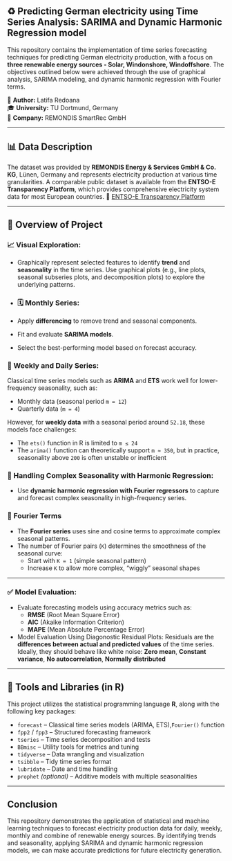 
## ♻️ Predicting German electricity using Time Series Analysis: SARIMA and Dynamic Harmonic Regression model

This repository contains the implementation of time series forecasting techniques for predicting German electricity production, with a focus on **three renewable energy sources - Solar, Windonshore, Windoffshore**.  The objectives outlined below were achieved through the use of graphical analysis, SARIMA modeling, and dynamic harmonic regression with Fourier terms.

📘 **Author:** Latifa Redoana  
🎓 **University:** TU Dortmund, Germany  
🏢 **Company:** REMONDIS SmartRec GmbH

---

## 📊 Data Description

The dataset was provided by **REMONDIS Energy & Services GmbH & Co. KG**, Lünen, Germany and represents electricity production at various time granularities. A comparable public dataset is available from the **ENTSO-E Transparency Platform**, which provides comprehensive electricity system data for most European countries.
🔗 [ENTSO-E Transparency Platform](https://transparency.entsoe.eu/)

---

## 🎯 Overview of Project

### 📈 Visual Exploration:
- Graphically represent selected features to identify **trend** and **seasonality** in the time series. Use graphical plots (e.g., line plots, seasonal subseries plots, and decomposition plots) to explore the underlying patterns.
  
- ### 🗓️ Monthly Series:
- Apply **differencing** to remove trend and seasonal components.
- Fit and evaluate **SARIMA models**.
- Select the best-performing model based on forecast accuracy.
  
### 📅 Weekly and Daily Series:
Classical time series models such as **ARIMA** and **ETS** work well for lower-frequency seasonality, such as:

- Monthly data (seasonal period `m = 12`)
- Quarterly data (`m = 4`)

However, for **weekly data** with a seasonal period around `52.18`, these models face challenges:

- The `ets()` function in R is limited to `m ≤ 24`
- The `arima()` function can theoretically support `m ≈ 350`, but in practice, seasonality above `200` is often unstable or inefficient
### 🎵 Handling Complex Seasonality with Harmonic Regression:
- Use **dynamic harmonic regression with Fourier regressors** to capture and forecast complex seasonality in high-frequency series.
  
### 🔁 Fourier Terms

- The **Fourier series** uses sine and cosine terms to approximate complex seasonal patterns.
- The number of Fourier pairs (`K`) determines the smoothness of the seasonal curve:
  - Start with `K = 1` (simple seasonal pattern)
  - Increase `K` to allow more complex, “wiggly” seasonal shapes
---
### ✅ Model Evaluation:
- Evaluate forecasting models using accuracy metrics such as:
  - **RMSE** (Root Mean Square Error)
  - **AIC** (Akaike Information Criterion)
  - **MAPE** (Mean Absolute Percentage Error)
- Model Evaluation Using Diagonostic Residual Plots: Residuals are the **differences between actual and predicted values** of the time series. Ideally, they should behave like white noise: **Zero mean**, **Constant variance**, **No autocorrelation**, **Normally distributed**

---

## 🧰 Tools and Libraries (in R)

This project utilizes the statistical programming language **R**, along with the following key packages:

- `forecast` – Classical time series models (ARIMA, ETS),`Fourier()` function
- `fpp2` / `fpp3` – Structured forecasting framework
- `tseries` – Time series decomposition and tests
- `BBmisc` – Utility tools for metrics and tuning
- `tidyverse` – Data wrangling and visualization
- `tsibble` – Tidy time series format
- `lubridate` – Date and time handling
- `prophet` *(optional)* – Additive models with multiple seasonalities

---
## Conclusion
This repository demonstrates the application of statistical and machine learning techniques to forecast electricity production data for daily, weekly, monthly and combine of renewable energy sources. By identifying trends and seasonality, applying SARIMA and dynamic harmonic regression models, we can make accurate predictions for future electricity generation.
